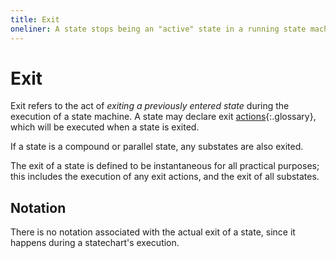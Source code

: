 ```yaml
---
title: Exit
oneliner: A state stops being an "active" state in a running state machine
---
```


# Exit

Exit refers to the act of _exiting a previously entered state_ during the execution of a state machine.  A state may declare exit [actions](action.html){:.glossary}, which will be executed when a state is exited.

If a state is a compound or parallel state, any substates are also exited.

The exit of a state is defined to be instantaneous for all practical purposes; this includes the execution of any exit actions, and the exit of all substates.

## Notation

There is no notation associated with the actual exit of a state, since it happens during a statechart's execution.
